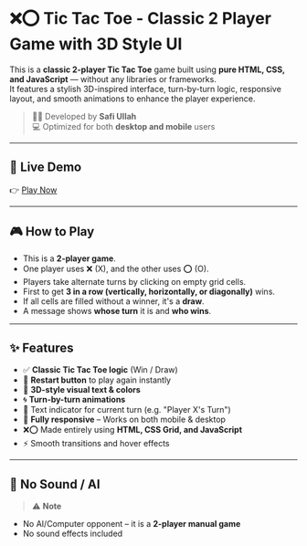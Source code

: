 # ❌⭕ Tic Tac Toe - Classic 2 Player Game with 3D Style UI

This is a **classic 2-player Tic Tac Toe** game built using **pure HTML, CSS, and JavaScript** — without any libraries or frameworks.  
It features a stylish 3D-inspired interface, turn-by-turn logic, responsive layout, and smooth animations to enhance the player experience.

> 🧑‍💻 Developed by **Safi Ullah**  
> 💻 Optimized for both **desktop and mobile** users

---

## 🔗 Live Demo

👉 [Play Now](https://saffiullah1314.github.io/Tic-Tac-Toe/)  

---

## 🎮 How to Play

- This is a **2-player game**.
- One player uses ❌ (X), and the other uses ⭕ (O).
- Players take alternate turns by clicking on empty grid cells.
- First to get **3 in a row (vertically, horizontally, or diagonally)** wins.
- If all cells are filled without a winner, it's a **draw**.
- A message shows **whose turn** it is and **who wins**.

---

## ✨ Features

- ✅ **Classic Tic Tac Toe logic** (Win / Draw)
- 🔁 **Restart button** to play again instantly
- 🎨 **3D-style visual text & colors**
- 🌀 **Turn-by-turn animations**
- 🧭 Text indicator for current turn (e.g. "Player X's Turn")
- 📱 **Fully responsive** – Works on both mobile & desktop
- ❌⭕ Made entirely using **HTML, CSS Grid, and JavaScript**
- ⚡ Smooth transitions and hover effects

---

## 🚫 No Sound / AI

> ⚠️ **Note**  
- No AI/Computer opponent – it is a **2-player manual game**  
- No sound effects included


